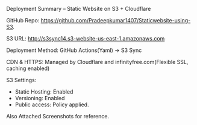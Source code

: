 Deployment Summary – Static Website on S3 + Cloudflare

GitHub Repo: https://github.com/Pradeepkumar1407/Staticwebsite-using-S3.

S3 URL: http://s3sync14.s3-website-us-east-1.amazonaws.com

Deployment Method: GitHub Actions(Yaml) → S3 Sync

CDN & HTTPS: Managed by Cloudflare  and infinityfree.com(Flexible SSL, caching enabled)

S3 Settings:
- Static Hosting: Enabled
- Versioning: Enabled
- Public access: Policy applied.

Also Attached Screenshots for reference.
